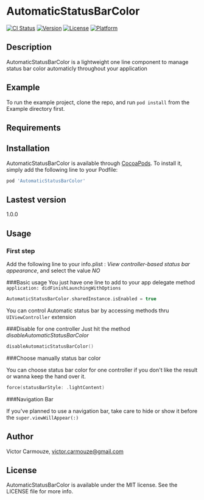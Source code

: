 # AutomaticStatusBarColor

[![CI Status](http://img.shields.io/travis/dk53/AutomaticStatusBarColor.svg?style=flat)](https://travis-ci.org/dk53/AutomaticStatusBarColor)
[![Version](https://img.shields.io/cocoapods/v/AutomaticStatusBarColor.svg?style=flat)](http://cocoapods.org/pods/AutomaticStatusBarColor)
[![License](https://img.shields.io/cocoapods/l/AutomaticStatusBarColor.svg?style=flat)](http://cocoapods.org/pods/AutomaticStatusBarColor)
[![Platform](https://img.shields.io/cocoapods/p/AutomaticStatusBarColor.svg?style=flat)](http://cocoapods.org/pods/AutomaticStatusBarColor)

## Description
AutomaticStatusBarColor is a lightweight one line component to manage status bar color automaticly throughout your application 

## Example

To run the example project, clone the repo, and run `pod install` from the Example directory first.

## Requirements

## Installation

AutomaticStatusBarColor is available through [CocoaPods](http://cocoapods.org). To install
it, simply add the following line to your Podfile:

```ruby
pod 'AutomaticStatusBarColor'
```

## Lastest version

1.0.0

## Usage
### First step
Add the following line to your info.plist : *View controller-based status bar appearance*, and select the value *NO*

###Basic usage
You just have one line to add to your app delegate method  `application: didFinishLaunchingWithOptions`

```swift
AutomaticStatusBarColor.sharedInstance.isEnabled = true
```

You can control Automatic status bar by accessing methods thru `UIViewController` extension

###Disable for one controller
Just hit the method *disableAutomaticStatusBarColor*

```swift
disableAutomaticStatusBarColor()
```

###Choose manually status bar color

You can choose status bar color for one controller if you don't like the result or wanna keep the hand over it.

```swift
force(statusBarStyle: .lightContent)
```

###Navigation Bar

If you've planned to use a navigation bar, take care to hide or show it before the `super.viewWillAppear(:)`

## Author

Victor Carmouze, victor.carmouze@gmail.com

## License

AutomaticStatusBarColor is available under the MIT license. See the LICENSE file for more info.
